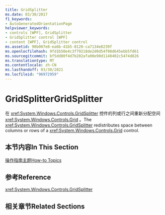 ```yaml
---
title: GridSplitter
ms.date: 03/30/2017
f1_keywords:
- AutoGeneratedOrientationPage
helpviewer_keywords:
- controls [WPF], GridSplitter
- GridSplitter control [WPF]
- content [WPF], GridSplitter control
ms.assetid: 98b007e8-ea6b-41b5-8120-ca7134e8239f
ms.openlocfilehash: 9fd1b50e4c3f79218de2d0d54f98d645ebb5fd61
ms.sourcegitcommit: bf5dd80f4d7b202afa90e90d1148402c5474d826
ms.translationtype: MT
ms.contentlocale: zh-CN
ms.lasthandoff: 03/30/2021
ms.locfileid: "96972959"
---
```

# <a name="gridsplitter"></a><span data-ttu-id="6d99e-102">GridSplitter</span><span class="sxs-lookup"><span data-stu-id="6d99e-102">GridSplitter</span></span>
<span data-ttu-id="6d99e-103">在 <xref:System.Windows.Controls.GridSplitter> 控件的列或行之间重新分配空间 <xref:System.Windows.Controls.Grid> 。</span><span class="sxs-lookup"><span data-stu-id="6d99e-103">The <xref:System.Windows.Controls.GridSplitter> redistributes space between columns or rows of a <xref:System.Windows.Controls.Grid> control.</span></span>  
  
## <a name="in-this-section"></a><span data-ttu-id="6d99e-104">本节内容</span><span class="sxs-lookup"><span data-stu-id="6d99e-104">In This Section</span></span>  
 [<span data-ttu-id="6d99e-105">操作指南主题</span><span class="sxs-lookup"><span data-stu-id="6d99e-105">How-to Topics</span></span>](gridsplitter-how-to-topics.md)  
  
## <a name="reference"></a><span data-ttu-id="6d99e-106">参考</span><span class="sxs-lookup"><span data-stu-id="6d99e-106">Reference</span></span>  
 <xref:System.Windows.Controls.GridSplitter>  
  
## <a name="related-sections"></a><span data-ttu-id="6d99e-107">相关章节</span><span class="sxs-lookup"><span data-stu-id="6d99e-107">Related Sections</span></span>
